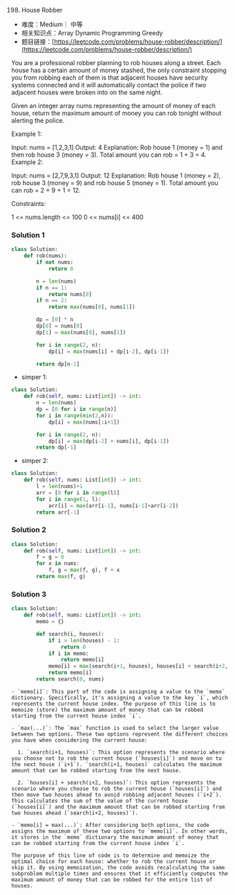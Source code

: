 198. House Robber
* 难度：Medium｜ 中等
* 相关知识点：Array Dynamic Programming Greedy
* 题目链接：[https://leetcode.com/problems/house-robber/description/](https://leetcode.com/problems/house-robber/description/)


You are a professional robber planning to rob houses along a street. Each house has a certain amount of money stashed, the only constraint stopping you from robbing each of them is that adjacent houses have security systems connected and it will automatically contact the police if two adjacent houses were broken into on the same night.

Given an integer array nums representing the amount of money of each house, return the maximum amount of money you can rob tonight without alerting the police.

 

Example 1:

Input: nums = [1,2,3,1]
Output: 4
Explanation: Rob house 1 (money = 1) and then rob house 3 (money = 3).
Total amount you can rob = 1 + 3 = 4.
Example 2:

Input: nums = [2,7,9,3,1]
Output: 12
Explanation: Rob house 1 (money = 2), rob house 3 (money = 9) and rob house 5 (money = 1).
Total amount you can rob = 2 + 9 + 1 = 12.
 

Constraints:

1 <= nums.length <= 100
0 <= nums[i] <= 400

### Solution 1 

```python
class Solution:
    def rob(nums):
        if not nums:
            return 0

        n = len(nums)
        if n == 1:
            return nums[0]
        if n == 2:
            return max(nums[0], nums[1])

        dp = [0] * n
        dp[0] = nums[0]
        dp[1] = max(nums[0], nums[1])

        for i in range(2, n):
            dp[i] = max(nums[i] + dp[i-2], dp[i-1])

        return dp[n-1]
```

* simper 1:
```python
class Solution:
    def rob(self, nums: List[int]) -> int:
        n = len(nums)
        dp = [0 for i in range(n)]
        for i in range(min(2,n)):
            dp[i] = max(nums[:i+1])

        for i in range(2, n):
            dp[i] = max(dp[i-2] + nums[i], dp[i-1])
        return dp[-1]
```

* simper 2:
```python
class Solution:
    def rob(self, nums: List[int]) -> int:
        l = len(nums)+1
        arr = [0 for i in range(l)]
        for i in range(1, l):
            arr[i] = max(arr[i-1], nums[i-1]+arr[i-2])
        return arr[-1]
```

### Solution 2

```python
class Solution:
    def rob(self, nums: List[int]) -> int:
        f = g = 0
        for x in nums:
            f, g = max(f, g), f + x
        return max(f, g)
```



### Solution 3
```python
class Solution:
    def rob(self, nums: List[int]) -> int:
        memo = {}

        def search(i, houses):
            if i > len(houses) - 1:
                return 0
            if i in memo:
                return memo[i]
            memo[i] = max(search(i+1, houses), houses[i] + search(i+2, houses))
            return memo[i]
        return search(0, nums)
```

```
- `memo[i]`: This part of the code is assigning a value to the `memo` dictionary. Specifically, it's assigning a value to the key `i`, which represents the current house index. The purpose of this line is to memoize (store) the maximum amount of money that can be robbed starting from the current house index `i`.

- `max(...)`: The `max` function is used to select the larger value between two options. These two options represent the different choices you have when considering the current house:

  1. `search(i+1, houses)`: This option represents the scenario where you choose not to rob the current house (`houses[i]`) and move on to the next house (`i+1`). `search(i+1, houses)` calculates the maximum amount that can be robbed starting from the next house.

  2. `houses[i] + search(i+2, houses)`: This option represents the scenario where you choose to rob the current house (`houses[i]`) and then move two houses ahead to avoid robbing adjacent houses (`i+2`). This calculates the sum of the value of the current house (`houses[i]`) and the maximum amount that can be robbed starting from two houses ahead (`search(i+2, houses)`).

- `memo[i] = max(...)`: After considering both options, the code assigns the maximum of these two options to `memo[i]`. In other words, it stores in the `memo` dictionary the maximum amount of money that can be robbed starting from the current house index `i`.

The purpose of this line of code is to determine and memoize the optimal choice for each house: whether to rob the current house or skip it. By using memoization, the code avoids recalculating the same subproblem multiple times and ensures that it efficiently computes the maximum amount of money that can be robbed for the entire list of houses.
```

